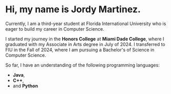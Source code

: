 # Hi, my name is Jordy Martinez.
<p>Currently, I am a third-year student at Florida International University who is eager to build my career in Computer Science.</p>

<p>I started my journey in the <strong>Honors College</strong> at <strong>Miami Dade College</strong>, where I graduated with my Associate in Arts degree in July of 2024. I transferred to FIU in the Fall of 2024, where I am pursuing a Bachelor's of Science in Computer Science.</p> 

<p>So far, I have an understanding of the following programming languages:</p>

<ul>
  <li><strong>Java</strong>,</li>
  <li><strong>C++</strong>,</li>
  <li>and <strong>Python</strong></li>
</ul>


<!--
**jadooDev/jadooDev** is a ✨ _special_ ✨ repository because its `README.md` (this file) appears on your GitHub profile.

Here are some ideas to get you started:

- 🔭 I’m currently working on ...
- 🌱 I’m currently learning ...
- 👯 I’m looking to collaborate on ...
- 🤔 I’m looking for help with ...
- 💬 Ask me about ...
- 📫 How to reach me: ...
- 😄 Pronouns: ...
- ⚡ Fun fact: ...
-->
